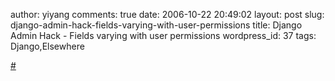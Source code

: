 author: yiyang
comments: true
date: 2006-10-22 20:49:02
layout: post
slug: django-admin-hack-fields-varying-with-user-permissions
title: Django Admin Hack - Fields varying with user permissions
wordpress_id: 37
tags: Django,Elsewhere

[#](http://lukeplant.me.uk/blog.php?id=1107301634)
